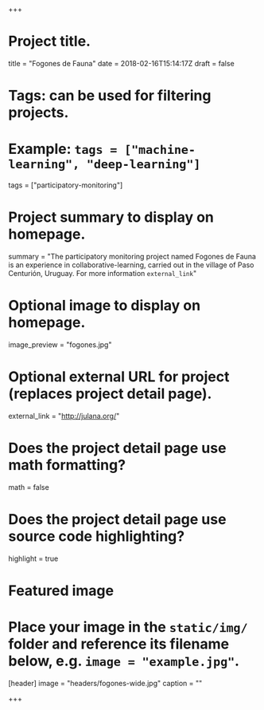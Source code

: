+++

# Project title.
title = "Fogones de Fauna"
date = 2018-02-16T15:14:17Z
draft = false
  
# Tags: can be used for filtering projects.
# Example: `tags = ["machine-learning", "deep-learning"]`
tags = ["participatory-monitoring"]
  
# Project summary to display on homepage.

summary = "The participatory monitoring project named Fogones de Fauna is an experience in collaborative-learning, carried out in the village of Paso Centurión, Uruguay. For more information `external_link`"
  
# Optional image to display on homepage.
image_preview = "fogones.jpg"
  
# Optional external URL for project (replaces project detail page).
external_link = "http://julana.org/"
  
# Does the project detail page use math formatting?
math = false
  
# Does the project detail page use source code highlighting?
highlight = true
  
# Featured image
# Place your image in the `static/img/` folder and reference its filename below, e.g. `image = "example.jpg"`.

[header]
image = "headers/fogones-wide.jpg"
caption = ""

+++
